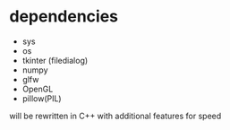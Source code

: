 # dependencies
- sys
- os
- tkinter (filedialog)
- numpy
- glfw
- OpenGL
- pillow(PIL)

will be rewritten in C++ with additional features for speed
